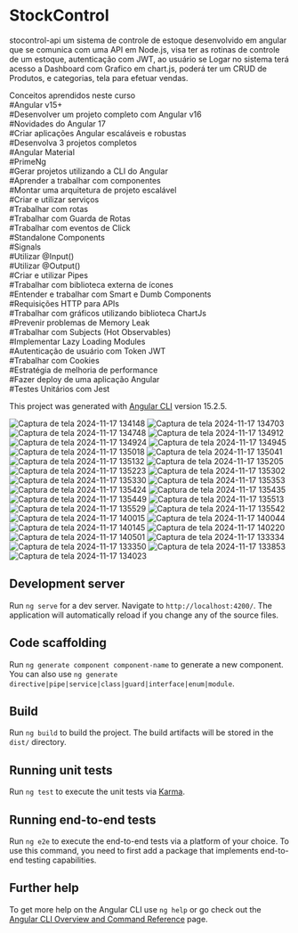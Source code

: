 # StockControl
stocontrol-api um sistema de controle de estoque desenvolvido em angular que se comunica com uma API em Node.js,
visa ter as rotinas de controle de um estoque, autenticação com JWT, ao usuário se Logar no sistema terá acesso
a Dashboard com Grafico em chart.js, poderá ter um CRUD de Produtos, e categorias, tela para efetuar vendas.




Conceitos aprendidos neste curso<br>
#Angular v15+<br>
#Desenvolver um projeto completo com Angular v16<br>
#Novidades do Angular 17<br>
#Criar aplicações Angular escaláveis e robustas<br>
#Desenvolva 3 projetos completos<br>
#Angular Material<br>
#PrimeNg<br>
#Gerar projetos utilizando a CLI do Angular<br>
#Aprender a trabalhar com componentes<br>
#Montar uma arquitetura de projeto escalável<br>
#Criar e utilizar serviços<br>
#Trabalhar com rotas<br>
#Trabalhar com Guarda de Rotas<br>
#Trabalhar com eventos de Click<br>
#Standalone Components<br>
#Signals<br>
#Utilizar @Input()<br>
#Utilizar @Output()<br>
#Criar e utilizar Pipes<br>
#Trabalhar com biblioteca externa de ícones<br>
#Entender e trabalhar com Smart e Dumb Components<br>
#Requisições HTTP para APIs<br>
#Trabalhar com gráficos utilizando biblioteca ChartJs<br>
#Prevenir problemas de Memory Leak<br>
#Trabalhar com Subjects (Hot Observables)<br>
#Implementar Lazy Loading Modules<br>
#Autenticação de usuário com Token JWT<br>
#Trabalhar com Cookies<br>
#Estratégia de melhoria de performance<br>
#Fazer deploy de uma aplicação Angular<br>
#Testes Unitários com Jest<br>


This project was generated with [Angular CLI](https://github.com/angular/angular-cli) version 15.2.5.




![Captura de tela 2024-11-17 134148](https://github.com/user-attachments/assets/23826aec-b6fe-45b3-a40e-70efe6de6a2a)
![Captura de tela 2024-11-17 134703](https://github.com/user-attachments/assets/afba0240-f48e-4d43-bafc-a91970cc9206)
![Captura de tela 2024-11-17 134748](https://github.com/user-attachments/assets/d3145b7f-096e-49ae-92f4-c6c87100bb6f)
![Captura de tela 2024-11-17 134912](https://github.com/user-attachments/assets/b3e6d96b-20be-4006-af69-0c951a849faa)
![Captura de tela 2024-11-17 134924](https://github.com/user-attachments/assets/e7f9a4c1-c610-415b-87dd-3834239a540c)
![Captura de tela 2024-11-17 134945](https://github.com/user-attachments/assets/d9c105c7-aa53-4d8a-95bc-d0a77801ac25)
![Captura de tela 2024-11-17 135018](https://github.com/user-attachments/assets/42440e4c-dc9d-4e12-95d9-6b0dc557cc24)
![Captura de tela 2024-11-17 135041](https://github.com/user-attachments/assets/8ab8cc89-afa1-403b-800f-93a0eae60cc9)
![Captura de tela 2024-11-17 135132](https://github.com/user-attachments/assets/e787fbe5-dc63-4044-b0d5-b7512dc2efb7)
![Captura de tela 2024-11-17 135205](https://github.com/user-attachments/assets/48c98d24-013b-4b49-bbae-4cb58a37f5f9)
![Captura de tela 2024-11-17 135223](https://github.com/user-attachments/assets/6ac68add-0a04-4009-be17-64da1bcba0a6)
![Captura de tela 2024-11-17 135302](https://github.com/user-attachments/assets/4a436123-993e-4bf7-b4f8-63f8347aaa82)
![Captura de tela 2024-11-17 135330](https://github.com/user-attachments/assets/62087f0c-507a-4540-9900-9e0fbaf85b28)
![Captura de tela 2024-11-17 135353](https://github.com/user-attachments/assets/fa70a0ce-fc30-4d32-916e-70d3ae9fc97d)
![Captura de tela 2024-11-17 135424](https://github.com/user-attachments/assets/6bff377e-5f46-4ecc-b27e-6b08155a3435)
![Captura de tela 2024-11-17 135435](https://github.com/user-attachments/assets/dfac3eba-5bab-499b-a16e-17a6ac618911)
![Captura de tela 2024-11-17 135449](https://github.com/user-attachments/assets/859e9439-6961-4572-838c-1f61d3a3fbb5)
![Captura de tela 2024-11-17 135513](https://github.com/user-attachments/assets/adeec9bf-a1ca-4599-92da-3a9dd0972b80)
![Captura de tela 2024-11-17 135529](https://github.com/user-attachments/assets/5845b709-3e50-47ec-a1a7-5838106f3461)
![Captura de tela 2024-11-17 135542](https://github.com/user-attachments/assets/82207d0d-e9f6-48b8-8324-c5e8feb0d401)
![Captura de tela 2024-11-17 140015](https://github.com/user-attachments/assets/8c805491-21bf-408e-90ce-f5906317f2bc)
![Captura de tela 2024-11-17 140044](https://github.com/user-attachments/assets/b9415359-64f6-4e5b-b9f7-24332f6b7e7f)
![Captura de tela 2024-11-17 140145](https://github.com/user-attachments/assets/3e4b3fa5-cf4e-420d-bacc-9235047b8048)
![Captura de tela 2024-11-17 140220](https://github.com/user-attachments/assets/9592f558-85a4-4628-a9f4-aa74d8dcc5cf)
![Captura de tela 2024-11-17 140501](https://github.com/user-attachments/assets/bb1d674d-f2c9-426f-b4e9-a0367cf42657)
![Captura de tela 2024-11-17 133334](https://github.com/user-attachments/assets/9b228ebc-7535-4f68-bd9c-371678b60d22)
![Captura de tela 2024-11-17 133350](https://github.com/user-attachments/assets/3b7bfa89-efb8-4568-9379-9eb71181bbe8)
![Captura de tela 2024-11-17 133853](https://github.com/user-attachments/assets/42a87cb2-1ccf-473c-9ed6-b3776d48535a)
![Captura de tela 2024-11-17 134023](https://github.com/user-attachments/assets/d470f510-e390-4fdc-ad2a-9d7c64ac8f25)

## Development server

Run `ng serve` for a dev server. Navigate to `http://localhost:4200/`. The application will automatically reload if you change any of the source files.

## Code scaffolding

Run `ng generate component component-name` to generate a new component. You can also use `ng generate directive|pipe|service|class|guard|interface|enum|module`.

## Build

Run `ng build` to build the project. The build artifacts will be stored in the `dist/` directory.

## Running unit tests

Run `ng test` to execute the unit tests via [Karma](https://karma-runner.github.io).

## Running end-to-end tests

Run `ng e2e` to execute the end-to-end tests via a platform of your choice. To use this command, you need to first add a package that implements end-to-end testing capabilities.

## Further help

To get more help on the Angular CLI use `ng help` or go check out the [Angular CLI Overview and Command Reference](https://angular.io/cli) page.
